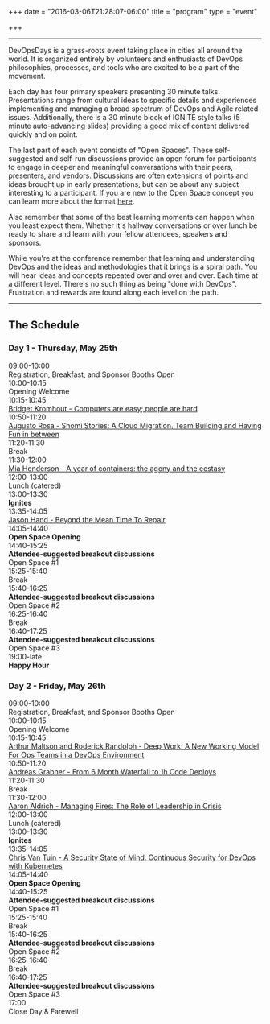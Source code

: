 +++
date = "2016-03-06T21:28:07-06:00"
title = "program"
type = "event"

+++

<hr />
<div><p>DevOpsDays is a grass-roots event taking place in cities all around the world. It is organized entirely by volunteers and enthusiasts of DevOps philosophies, processes, and tools who are excited to be a part of the movement.</p>

<p>Each day has four primary speakers presenting 30 minute talks. Presentations range from cultural ideas to specific details and experiences implementing and managing a broad spectrum of DevOps and Agile related issues. Additionally, there is a 30 minute block of IGNITE style talks (5 minute auto-advancing slides) providing a good mix of content delivered quickly and on point.</p>

<p>The last part of each event consists of "Open Spaces". These self-suggested and self-run discussions provide an open forum for participants to engage in deeper and meaningful conversations with their peers, presenters, and vendors. Discussions are often extensions of points and ideas brought up in early presentations, but can be about any subject interesting to a participant. If you are new to the Open Space concept you can learn more about the format <a href="/pages/open-space-format">here</a>.</p>

<p>Also remember that some of the best learning moments can happen when you least expect them. Whether it's hallway conversations or over lunch be ready to share and learn with your fellow attendees, speakers and sponsors.</p>

<p>While you're at the conference remember that learning and understanding DevOps and the ideas and methodologies that it brings is a spiral path. You will hear ideas and concepts repeated over and over and over. Each time at a different level. There's no such thing as being "done with DevOps". Frustration and rewards are found along each level on the path.</p></div>

<hr />

<div class = "row">
  <div class = "col-md-12 col-md-offset-4">
    <h2>The Schedule</h2>
  </div>
</div>

<div class = "row">
  <div class = "col-md-6">
    <div class = "row">
      <div class = "col-md-12">
        <h3>Day 1 - Thursday, May 25th</h3>
      </div>
    </div>
    <!-- this div is repeated for each timeslot -->
    <div class = "row">
      <div class = "col-md-4">
        <time>09:00-10:00</time>
      </div>
      <div class = "col-md-6 box">
        Registration, Breakfast, and Sponsor Booths Open
      </div>
    </div> <!-- end timeslot div -->
    <!-- this div is repeated for each timeslot -->
    <div class = "row">
      <div class = "col-md-4">
        <time>10:00-10:15</time>
      </div>
      <div class = "col-md-6 box">
        Opening Welcome
      </div>
    </div> <!-- end timeslot div -->
    <!-- this div is repeated for each timeslot -->
    <div class = "row">
      <div class = "col-md-4">
        <time>10:15-10:45</time>
      </div>
      <div class = "col-md-6 box">
        <a href="/events/2017-toronto/program/bridget-kromhout/">Bridget Kromhout - Computers are easy; people are hard</a>
      </div>
    </div> <!-- end timeslot div -->
    <!-- this div is repeated for each timeslot -->
    <div class = "row">
      <div class = "col-md-4">
        <time>10:50-11:20</time>
      </div>
      <div class = "col-md-6 box">
        <a href="/events/2017-toronto/program/augusto-rosa/">Augusto Rosa - Shomi Stories: A Cloud Migration, Team Building and Having Fun in between</a>
      </div>
    </div> <!-- end timeslot div -->
    <!-- this div is repeated for each timeslot -->
    <div class = "row">
      <div class = "col-md-4">
        <time>11:20-11:30</time>
      </div>
      <div class = "col-md-6 box">
        Break
      </div>
    </div> <!-- end timeslot div -->
    <!-- this div is repeated for each timeslot -->
    <div class = "row">
      <div class = "col-md-4">
        <time>11:30-12:00</time>
      </div>
      <div class = "col-md-6 box">
        <a href="/events/2017-toronto/program/mia-henderson/">Mia Henderson - A year of containers: the agony and the ecstasy</a>
      </div>
    </div> <!-- end timeslot div -->
    <!-- this div is repeated for each timeslot -->
    <div class = "row">
      <div class = "col-md-4">
        <time>12:00-13:00</time>
      </div>
      <div class = "col-md-6 box">
        Lunch (catered)
      </div>
    </div> <!-- end timeslot div -->
    <!-- this div is repeated for each timeslot -->
    <div class = "row">
      <div class = "col-md-4">
        <time>13:00-13:30</time>
      </div>
      <div class = "col-md-6 box">
        <strong>Ignites</strong>
      </div>
    </div> <!-- end timeslot div -->
    <!-- this div is repeated for each timeslot -->
    <div class = "row">
      <div class = "col-md-4">
        <time>13:35-14:05</time>
      </div>
      <div class = "col-md-6 box">
        <a href="/events/2017-toronto/program/jason-hand/">Jason Hand - Beyond the Mean Time To Repair</a>
      </div>
    </div> <!-- end timeslot div -->
    <!-- this div is repeated for each timeslot -->
    <div class = "row">
      <div class = "col-md-4">
        <time>14:05-14:40</time>
      </div>
      <div class = "col-md-6 box">
        <strong>Open Space Opening</strong><br />
      </div>
    </div> <!-- end timeslot div -->
    <!-- this div is repeated for each timeslot -->
    <div class = "row">
      <div class = "col-md-4">
        <time>14:40-15:25</time>
      </div>
      <div class = "col-md-6 box">
        <strong>Attendee-suggested breakout discussions</strong><br />
        Open Space #1
      </div>
    </div> <!-- end timeslot div -->
    <!-- this div is repeated for each timeslot -->
    <div class = "row">
      <div class = "col-md-4">
        <time>15:25-15:40</time>
      </div>
      <div class = "col-md-6 box">
        Break
      </div>
    </div> <!-- end timeslot div -->
    <!-- this div is repeated for each timeslot -->
    <div class = "row">
      <div class = "col-md-4">
        <time>15:40-16:25</time>
      </div>
      <div class = "col-md-6 box">
        <strong>Attendee-suggested breakout discussions</strong><br />
        Open Space #2
      </div>
    </div> <!-- end timeslot div -->
    <!-- this div is repeated for each timeslot -->
    <div class = "row">
      <div class = "col-md-4">
        <time>16:25-16:40</time>
      </div>
      <div class = "col-md-6 box">
        Break
      </div>
    </div> <!-- end timeslot div -->
    <!-- this div is repeated for each timeslot -->
    <div class = "row">
      <div class = "col-md-4">
        <time>16:40-17:25</time>
      </div>
      <div class = "col-md-6 box">
        <strong>Attendee-suggested breakout discussions</strong><br />
        Open Space #3
      </div>
    </div> <!-- end timeslot div -->
    <!-- this div is repeated for each timeslot -->
    <div class = "row">
      <div class = "col-md-4">
        <time>19:00-late</time>
      </div>
      <div class = "col-md-6 box">
        <strong>Happy Hour</strong>
      </div>
    </div> <!-- end timeslot div -->
  </div><!-- end day 1 -->



  <div class = "col-md-6">
    <div class = "row">
      <div class = "col-md-12">
        <h3>Day 2 - Friday, May 26th</h3>
      </div>
    </div>
    <!-- this div is repeated for each timeslot -->
    <div class = "row">
      <div class = "col-md-4">
        <time>09:00-10:00</time>
      </div>
      <div class = "col-md-6 box">
        Registration, Breakfast, and Sponsor Booths Open
      </div>
    </div> <!-- end timeslot div -->
    <!-- this div is repeated for each timeslot -->
    <div class = "row">
      <div class = "col-md-4">
        <time>10:00-10:15</time>
      </div>
      <div class = "col-md-6 box">
        Opening Welcome
      </div>
    </div> <!-- end timeslot div -->
    <!-- this div is repeated for each timeslot -->
    <div class = "row">
      <div class = "col-md-4">
        <time>10:15-10:45</time>
      </div>
      <div class = "col-md-6 box">
        <a href="/events/2017-toronto/program/arthur-maltson/">Arthur Maltson and Roderick Randolph - Deep Work: A New Working Model For Ops Teams in a DevOps Environment</a>
      </div>
    </div> <!-- end timeslot div -->
    <!-- this div is repeated for each timeslot -->
    <div class = "row">
      <div class = "col-md-4">
        <time>10:50-11:20</time>
      </div>
      <div class = "col-md-6 box">
        <a href="/events/2017-toronto/program/andreas-grabner/">Andreas Grabner - From 6 Month Waterfall to 1h Code Deploys</a>
      </div>
    </div> <!-- end timeslot div -->
    <!-- this div is repeated for each timeslot -->
    <div class = "row">
      <div class = "col-md-4">
        <time>11:20-11:30</time>
      </div>
      <div class = "col-md-6 box">
        Break
      </div>
    </div> <!-- end timeslot div -->
    <!-- this div is repeated for each timeslot -->
    <div class = "row">
      <div class = "col-md-4">
        <time>11:30-12:00</time>
      </div>
      <div class = "col-md-6 box">
        <a href="/events/2017-toronto/program/aaron-aldrich/">Aaron Aldrich - Managing Fires: The Role of Leadership in Crisis</a>
      </div>
    </div> <!-- end timeslot div -->
    <!-- this div is repeated for each timeslot -->
    <div class = "row">
      <div class = "col-md-4">
        <time>12:00-13:00</time>
      </div>
      <div class = "col-md-6 box">
        Lunch (catered)
      </div>
    </div> <!-- end timeslot div -->
    <!-- this div is repeated for each timeslot -->
    <div class = "row">
      <div class = "col-md-4">
        <time>13:00-13:30</time>
      </div>
      <div class = "col-md-6 box">
        <strong>Ignites</strong>
      </div>
    </div> <!-- end timeslot div -->
    <!-- this div is repeated for each timeslot -->
    <div class = "row">
      <div class = "col-md-4">
        <time>13:35-14:05</time>
      </div>
      <div class = "col-md-6 box">
        <a href="/events/2017-toronto/program/chris-van-tuin/">Chris Van Tuin - A Security State of Mind: Continuous Security for DevOps with Kubernetes</a>
      </div>
    </div> <!-- end timeslot div -->
    <!-- this div is repeated for each timeslot -->
    <div class = "row">
      <div class = "col-md-4">
        <time>14:05-14:40</time>
      </div>
      <div class = "col-md-6 box">
        <strong>Open Space Opening</strong><br />
      </div>
    </div> <!-- end timeslot div -->
    <!-- this div is repeated for each timeslot -->
    <div class = "row">
      <div class = "col-md-4">
        <time>14:40-15:25</time>
      </div>
      <div class = "col-md-6 box">
        <strong>Attendee-suggested breakout discussions</strong><br />
        Open Space #1
      </div>
    </div> <!-- end timeslot div -->
    <!-- this div is repeated for each timeslot -->
    <div class = "row">
      <div class = "col-md-4">
        <time>15:25-15:40</time>
      </div>
      <div class = "col-md-6 box">
        Break
      </div>
    </div> <!-- end timeslot div -->
    <!-- this div is repeated for each timeslot -->
    <div class = "row">
      <div class = "col-md-4">
        <time>15:40-16:25</time>
      </div>
      <div class = "col-md-6 box">
        <strong>Attendee-suggested breakout discussions</strong><br />
        Open Space #2
      </div>
    </div> <!-- end timeslot div -->
    <!-- this div is repeated for each timeslot -->
    <div class = "row">
      <div class = "col-md-4">
        <time>16:25-16:40</time>
      </div>
      <div class = "col-md-6 box">
        Break
      </div>
    </div> <!-- end timeslot div -->
    <!-- this div is repeated for each timeslot -->
    <div class = "row">
      <div class = "col-md-4">
        <time>16:40-17:25</time>
      </div>
      <div class = "col-md-6 box">
        <strong>Attendee-suggested breakout discussions</strong><br />
        Open Space #3
      </div>
    </div> <!-- end timeslot div -->
    <!-- this div is repeated for each timeslot -->
    <div class = "row">
      <div class = "col-md-4">
        <time>17:00</time>
      </div>
      <div class = "col-md-6 box">
        Close Day &amp; Farewell
      </div>
    </div> <!-- end timeslot div -->
  </div><!-- end day 2 -->
</div>

